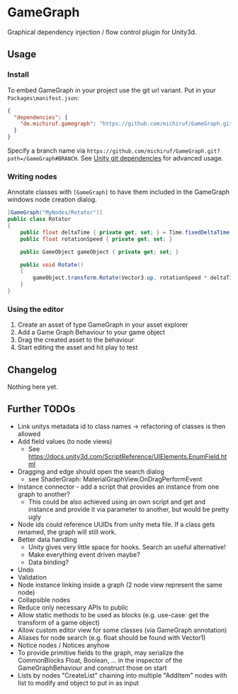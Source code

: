 # GameGraph

Graphical dependency injection / flow control plugin for Unity3d.


## Usage

### Install

To embed GameGraph in your project use the git url variant. Put in your `Packages\manifest.json`:
```json
{
  "dependencies": {
    "de.michiruf.gamegraph": "https://github.com/michiruf/GameGraph.git?path=/GameGraph"
  }
}
```
Specify a branch name via `https://github.com/michiruf/GameGraph.git?path=/GameGraph#BRANCH`.
See [Unity git dependencies](https://docs.unity3d.com/Manual/upm-git.html) for advanced usage.

### Writing nodes

Annotate classes with `[GameGraph]` to have them included in the GameGraph windows node creation dialog.

```c#
[GameGraph("MyNodes/Rotator")]
public class Rotator
{
    public float deltaTime { private get; set; } = Time.fixedDeltaTime;
    public float rotationSpeed { private get; set; }

    public GameObject gameObject { private get; set; }

    public void Rotate()
    {
        gameObject.transform.Rotate(Vector3.up, rotationSpeed * deltaTime);
    }
}
```


### Using the editor

1. Create an asset of type GameGraph in your asset explorer
2. Add a Game Graph Behaviour to your game object
3. Drag the created asset to the behaviour
4. Start editing the asset and hit play to test


## Changelog

Nothing here yet.


## Further TODOs

* Link unitys metadata id to class names -> refactoring of classes is then allowed
* Add field values (to node views)
    - See https://docs.unity3d.com/ScriptReference/UIElements.EnumField.html
* Dragging and edge should open the search dialog
    - see ShaderGraph: MaterialGraphView.OnDragPerformEvent
* Instance connector - add a script that provides an instance from one graph to another?
    - This could be also achieved using an own script and get and instance and provide it via parameter to another,
      but would be pretty ugly
* Node ids could reference UUIDs from unity meta file. If a class gets renamed, the graph will still work.
* Better data handling
    - Unity gives very little space for hooks. Search an useful alternative!
    - Make everything event driven maybe?
    - Data binding?
* Undo
* Validation
* Node instance linking inside a graph (2 node view represent the same node)
* Collapsible nodes
* Reduce only necessary APIs to public
* Allow static methods to be used as blocks (e.g. use-case: get the transform of a game object)
* Allow custom editor view for some classes (via GameGraph annotation)
* Aliases for node search (e.g. float should be found with Vector1)
* Notice nodes / Notices anyhow
* To provide primitive fields to the graph, may serialize the CommonBlocks Float, Boolean, ... in the inspector of the GameGraphBehaviour and construct those on start
* Lists by nodes "CreateList" chaining into multiple "AddItem" nodes with list to modify and object to put in as input

